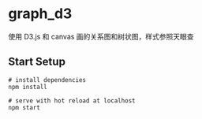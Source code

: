 # graph_d3

使用 D3.js 和 canvas 画的关系图和树状图，样式参照天眼查

## Start Setup

    # install dependencies
    npm install

    # serve with hot reload at localhost
    npm start

